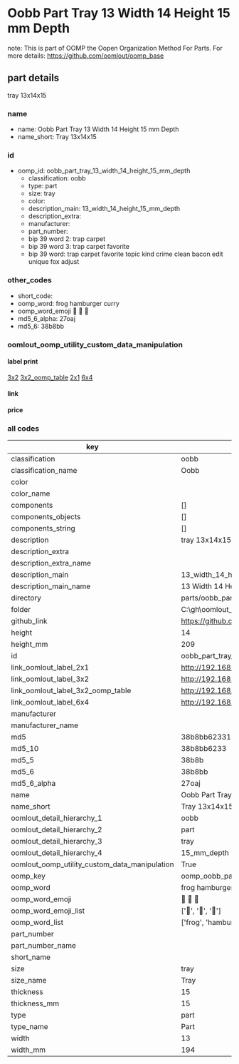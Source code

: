 # Oobb Part Tray 13 Width 14 Height 15 mm Depth  

note: This is part of OOMP the Oopen Organization Method For Parts. For more details: https://github.com/oomlout/oomp_base

##  part details
  



tray 13x14x15



### name
* name: Oobb Part Tray 13 Width 14 Height 15 mm Depth
* name_short: Tray 13x14x15 
### id
* oomp_id: oobb_part_tray_13_width_14_height_15_mm_depth
  * classification: oobb
  * type: part
  * size: tray
  * color: 
  * description_main: 13_width_14_height_15_mm_depth
  * description_extra: 
  * manufacturer: 
  * part_number: 
  * bip 39 word 2: trap carpet
  * bip 39 word 3: trap carpet favorite
  * bip 39 word: trap carpet favorite topic kind crime clean bacon edit unique fox adjust

### other_codes
* short_code: 
* oomp_word: frog hamburger curry
* oomp_word_emoji :frog: :hamburger: :curry:
* md5_6_alpha: 27oaj
* md5_6: 38b8bb






### oomlout_oomp_utility_custom_data_manipulation
#### label print
[3x2](http://192.168.1.245:1112/?label=oomp%2027oaj)
[3x2_oomp_table](http://192.168.1.108:1112/?label=oomp%2027oaj)
[2x1](http://192.168.1.242:1112/?label=oomp%2027oaj)
[6x4](http://192.168.1.55:1112/?label=oomp%2027oaj)    

#### link

                              

#### price







### all codes 
| key | value |  
| --- | --- |  
| classification | oobb |  
| classification_name | Oobb |  
| color |  |  
| color_name |  |  
| components | [] |  
| components_objects | [] |  
| components_string | [] |  
| description | tray 13x14x15 |  
| description_extra |  |  
| description_extra_name |  |  
| description_main | 13_width_14_height_15_mm_depth |  
| description_main_name | 13 Width 14 Height 15 mm Depth |  
| directory | parts/oobb_part_tray_13_width_14_height_15_mm_depth |  
| folder | C:\gh\oomlout_oobb_version_4_generated_parts\parts\oobb_part_tray_13_width_14_height_15_mm_depth |  
| github_link | https://github.com/oomlout/oomlout_oomp_part_src/tree/main/parts/oobb_part_tray_13_width_14_height_15_mm_depth |  
| height | 14 |  
| height_mm | 209 |  
| id | oobb_part_tray_13_width_14_height_15_mm_depth |  
| link_oomlout_label_2x1 | http://192.168.1.242:1112/?label=oomp%2027oaj |  
| link_oomlout_label_3x2 | http://192.168.1.245:1112/?label=oomp%2027oaj |  
| link_oomlout_label_3x2_oomp_table | http://192.168.1.108:1112/?label=oomp%2027oaj |  
| link_oomlout_label_6x4 | http://192.168.1.55:1112/?label=oomp%2027oaj |  
| manufacturer |  |  
| manufacturer_name |  |  
| md5 | 38b8bb6233114548ce3d4e50a808b73a |  
| md5_10 | 38b8bb6233 |  
| md5_5 | 38b8b |  
| md5_6 | 38b8bb |  
| md5_6_alpha | 27oaj |  
| name | Oobb Part Tray 13 Width 14 Height 15 mm Depth |  
| name_short | Tray 13x14x15  |  
| oomlout_detail_hierarchy_1 | oobb |  
| oomlout_detail_hierarchy_2 | part |  
| oomlout_detail_hierarchy_3 | tray |  
| oomlout_detail_hierarchy_4 | 15_mm_depth |  
| oomlout_oomp_utility_custom_data_manipulation | True |  
| oomp_key | oomp_oobb_part_tray_13_width_14_height_15_mm_depth |  
| oomp_word | frog hamburger curry |  
| oomp_word_emoji | :frog: :hamburger: :curry: |  
| oomp_word_emoji_list | [':frog:', ':hamburger:', ':curry:'] |  
| oomp_word_list | ['frog', 'hamburger', 'curry'] |  
| part_number |  |  
| part_number_name |  |  
| short_name |  |  
| size | tray |  
| size_name | Tray |  
| thickness | 15 |  
| thickness_mm | 15 |  
| type | part |  
| type_name | Part |  
| width | 13 |  
| width_mm | 194 |  
